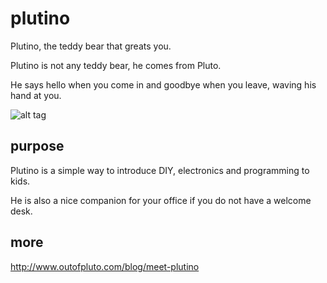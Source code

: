 # plutino
Plutino, the teddy bear that greats you.

Plutino is not any teddy bear, he comes from Pluto.

He says hello when you come in and goodbye when you leave, waving his hand at you.

![alt tag](http://www.outofpluto.com/media/uploads/plutino.png)

## purpose

Plutino is a simple way to introduce DIY, electronics and programming to kids.

He is also a nice companion for your office if you do not have a welcome desk.

## more

http://www.outofpluto.com/blog/meet-plutino
